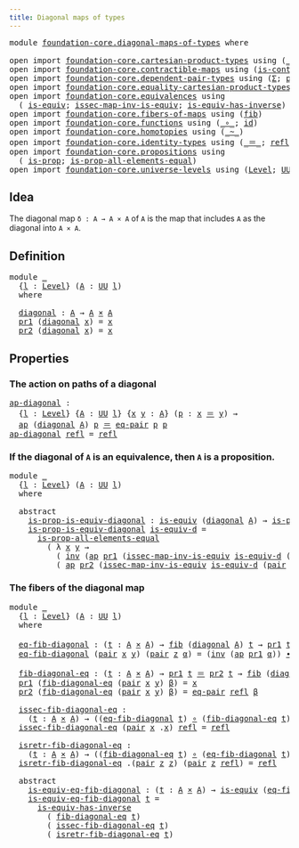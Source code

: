 ```yaml
---
title: Diagonal maps of types
---
```


<pre class="Agda"><a id="48" class="Keyword">module</a> <a id="55" href="foundation-core.diagonal-maps-of-types.html" class="Module">foundation-core.diagonal-maps-of-types</a> <a id="94" class="Keyword">where</a>

<a id="101" class="Keyword">open</a> <a id="106" class="Keyword">import</a> <a id="113" href="foundation-core.cartesian-product-types.html" class="Module">foundation-core.cartesian-product-types</a> <a id="153" class="Keyword">using</a> <a id="159" class="Symbol">(</a><a id="160" href="foundation-core.cartesian-product-types.html#590" class="Function Operator">_×_</a><a id="163" class="Symbol">)</a>
<a id="165" class="Keyword">open</a> <a id="170" class="Keyword">import</a> <a id="177" href="foundation-core.contractible-maps.html" class="Module">foundation-core.contractible-maps</a> <a id="211" class="Keyword">using</a> <a id="217" class="Symbol">(</a><a id="218" href="foundation-core.contractible-maps.html#1477" class="Function">is-contr-map</a><a id="230" class="Symbol">)</a>
<a id="232" class="Keyword">open</a> <a id="237" class="Keyword">import</a> <a id="244" href="foundation-core.dependent-pair-types.html" class="Module">foundation-core.dependent-pair-types</a> <a id="281" class="Keyword">using</a> <a id="287" class="Symbol">(</a><a id="288" href="foundation-core.dependent-pair-types.html#515" class="Record">Σ</a><a id="289" class="Symbol">;</a> <a id="291" href="foundation-core.dependent-pair-types.html#588" class="InductiveConstructor">pair</a><a id="295" class="Symbol">;</a> <a id="297" href="foundation-core.dependent-pair-types.html#605" class="Field">pr1</a><a id="300" class="Symbol">;</a> <a id="302" href="foundation-core.dependent-pair-types.html#617" class="Field">pr2</a><a id="305" class="Symbol">)</a>
<a id="307" class="Keyword">open</a> <a id="312" class="Keyword">import</a> <a id="319" href="foundation-core.equality-cartesian-product-types.html" class="Module">foundation-core.equality-cartesian-product-types</a> <a id="368" class="Keyword">using</a> <a id="374" class="Symbol">(</a><a id="375" href="foundation-core.equality-cartesian-product-types.html#1326" class="Function">eq-pair</a><a id="382" class="Symbol">)</a>
<a id="384" class="Keyword">open</a> <a id="389" class="Keyword">import</a> <a id="396" href="foundation-core.equivalences.html" class="Module">foundation-core.equivalences</a> <a id="425" class="Keyword">using</a>
  <a id="433" class="Symbol">(</a> <a id="435" href="foundation-core.equivalences.html#1556" class="Function">is-equiv</a><a id="443" class="Symbol">;</a> <a id="445" href="foundation-core.equivalences.html#4265" class="Function">issec-map-inv-is-equiv</a><a id="467" class="Symbol">;</a> <a id="469" href="foundation-core.equivalences.html#3013" class="Function">is-equiv-has-inverse</a><a id="489" class="Symbol">)</a>
<a id="491" class="Keyword">open</a> <a id="496" class="Keyword">import</a> <a id="503" href="foundation-core.fibers-of-maps.html" class="Module">foundation-core.fibers-of-maps</a> <a id="534" class="Keyword">using</a> <a id="540" class="Symbol">(</a><a id="541" href="foundation-core.fibers-of-maps.html#994" class="Function">fib</a><a id="544" class="Symbol">)</a>
<a id="546" class="Keyword">open</a> <a id="551" class="Keyword">import</a> <a id="558" href="foundation-core.functions.html" class="Module">foundation-core.functions</a> <a id="584" class="Keyword">using</a> <a id="590" class="Symbol">(</a><a id="591" href="foundation-core.functions.html#420" class="Function Operator">_∘_</a><a id="594" class="Symbol">;</a> <a id="596" href="foundation-core.functions.html#322" class="Function">id</a><a id="598" class="Symbol">)</a>
<a id="600" class="Keyword">open</a> <a id="605" class="Keyword">import</a> <a id="612" href="foundation-core.homotopies.html" class="Module">foundation-core.homotopies</a> <a id="639" class="Keyword">using</a> <a id="645" class="Symbol">(</a><a id="646" href="foundation-core.homotopies.html#1249" class="Function Operator">_~_</a><a id="649" class="Symbol">)</a>
<a id="651" class="Keyword">open</a> <a id="656" class="Keyword">import</a> <a id="663" href="foundation-core.identity-types.html" class="Module">foundation-core.identity-types</a> <a id="694" class="Keyword">using</a> <a id="700" class="Symbol">(</a><a id="701" href="foundation-core.identity-types.html#1865" class="Function Operator">_＝_</a><a id="704" class="Symbol">;</a> <a id="706" href="foundation-core.identity-types.html#1820" class="InductiveConstructor">refl</a><a id="710" class="Symbol">;</a> <a id="712" href="foundation-core.identity-types.html#2425" class="Function Operator">_∙_</a><a id="715" class="Symbol">;</a> <a id="717" href="foundation-core.identity-types.html#2729" class="Function">inv</a><a id="720" class="Symbol">;</a> <a id="722" href="foundation-core.identity-types.html#4003" class="Function">ap</a><a id="724" class="Symbol">)</a>
<a id="726" class="Keyword">open</a> <a id="731" class="Keyword">import</a> <a id="738" href="foundation-core.propositions.html" class="Module">foundation-core.propositions</a> <a id="767" class="Keyword">using</a>
  <a id="775" class="Symbol">(</a> <a id="777" href="foundation-core.propositions.html#1309" class="Function">is-prop</a><a id="784" class="Symbol">;</a> <a id="786" href="foundation-core.propositions.html#2405" class="Function">is-prop-all-elements-equal</a><a id="812" class="Symbol">)</a>
<a id="814" class="Keyword">open</a> <a id="819" class="Keyword">import</a> <a id="826" href="foundation-core.universe-levels.html" class="Module">foundation-core.universe-levels</a> <a id="858" class="Keyword">using</a> <a id="864" class="Symbol">(</a><a id="865" href="Agda.Primitive.html#597" class="Postulate">Level</a><a id="870" class="Symbol">;</a> <a id="872" href="foundation-core.universe-levels.html#235" class="Primitive">UU</a><a id="874" class="Symbol">)</a>
</pre>
## Idea

The diagonal map `δ : A → A × A` of `A` is the map that includes `A` as the diagonal into `A × A`.

## Definition

<pre class="Agda"><a id="1013" class="Keyword">module</a> <a id="1020" href="foundation-core.diagonal-maps-of-types.html#1020" class="Module">_</a>
  <a id="1024" class="Symbol">{</a><a id="1025" href="foundation-core.diagonal-maps-of-types.html#1025" class="Bound">l</a> <a id="1027" class="Symbol">:</a> <a id="1029" href="Agda.Primitive.html#597" class="Postulate">Level</a><a id="1034" class="Symbol">}</a> <a id="1036" class="Symbol">(</a><a id="1037" href="foundation-core.diagonal-maps-of-types.html#1037" class="Bound">A</a> <a id="1039" class="Symbol">:</a> <a id="1041" href="foundation-core.universe-levels.html#235" class="Primitive">UU</a> <a id="1044" href="foundation-core.diagonal-maps-of-types.html#1025" class="Bound">l</a><a id="1045" class="Symbol">)</a>
  <a id="1049" class="Keyword">where</a>

  <a id="1058" href="foundation-core.diagonal-maps-of-types.html#1058" class="Function">diagonal</a> <a id="1067" class="Symbol">:</a> <a id="1069" href="foundation-core.diagonal-maps-of-types.html#1037" class="Bound">A</a> <a id="1071" class="Symbol">→</a> <a id="1073" href="foundation-core.diagonal-maps-of-types.html#1037" class="Bound">A</a> <a id="1075" href="foundation-core.cartesian-product-types.html#590" class="Function Operator">×</a> <a id="1077" href="foundation-core.diagonal-maps-of-types.html#1037" class="Bound">A</a>
  <a id="1081" href="foundation-core.dependent-pair-types.html#605" class="Field">pr1</a> <a id="1085" class="Symbol">(</a><a id="1086" href="foundation-core.diagonal-maps-of-types.html#1058" class="Function">diagonal</a> <a id="1095" href="foundation-core.diagonal-maps-of-types.html#1095" class="Bound">x</a><a id="1096" class="Symbol">)</a> <a id="1098" class="Symbol">=</a> <a id="1100" href="foundation-core.diagonal-maps-of-types.html#1095" class="Bound">x</a>
  <a id="1104" href="foundation-core.dependent-pair-types.html#617" class="Field">pr2</a> <a id="1108" class="Symbol">(</a><a id="1109" href="foundation-core.diagonal-maps-of-types.html#1058" class="Function">diagonal</a> <a id="1118" href="foundation-core.diagonal-maps-of-types.html#1118" class="Bound">x</a><a id="1119" class="Symbol">)</a> <a id="1121" class="Symbol">=</a> <a id="1123" href="foundation-core.diagonal-maps-of-types.html#1118" class="Bound">x</a>
</pre>
## Properties

### The action on paths of a diagonal

<pre class="Agda"><a id="ap-diagonal"></a><a id="1192" href="foundation-core.diagonal-maps-of-types.html#1192" class="Function">ap-diagonal</a> <a id="1204" class="Symbol">:</a>
  <a id="1208" class="Symbol">{</a><a id="1209" href="foundation-core.diagonal-maps-of-types.html#1209" class="Bound">l</a> <a id="1211" class="Symbol">:</a> <a id="1213" href="Agda.Primitive.html#597" class="Postulate">Level</a><a id="1218" class="Symbol">}</a> <a id="1220" class="Symbol">{</a><a id="1221" href="foundation-core.diagonal-maps-of-types.html#1221" class="Bound">A</a> <a id="1223" class="Symbol">:</a> <a id="1225" href="foundation-core.universe-levels.html#235" class="Primitive">UU</a> <a id="1228" href="foundation-core.diagonal-maps-of-types.html#1209" class="Bound">l</a><a id="1229" class="Symbol">}</a> <a id="1231" class="Symbol">{</a><a id="1232" href="foundation-core.diagonal-maps-of-types.html#1232" class="Bound">x</a> <a id="1234" href="foundation-core.diagonal-maps-of-types.html#1234" class="Bound">y</a> <a id="1236" class="Symbol">:</a> <a id="1238" href="foundation-core.diagonal-maps-of-types.html#1221" class="Bound">A</a><a id="1239" class="Symbol">}</a> <a id="1241" class="Symbol">(</a><a id="1242" href="foundation-core.diagonal-maps-of-types.html#1242" class="Bound">p</a> <a id="1244" class="Symbol">:</a> <a id="1246" href="foundation-core.diagonal-maps-of-types.html#1232" class="Bound">x</a> <a id="1248" href="foundation-core.identity-types.html#1865" class="Function Operator">＝</a> <a id="1250" href="foundation-core.diagonal-maps-of-types.html#1234" class="Bound">y</a><a id="1251" class="Symbol">)</a> <a id="1253" class="Symbol">→</a>
  <a id="1257" href="foundation-core.identity-types.html#4003" class="Function">ap</a> <a id="1260" class="Symbol">(</a><a id="1261" href="foundation-core.diagonal-maps-of-types.html#1058" class="Function">diagonal</a> <a id="1270" href="foundation-core.diagonal-maps-of-types.html#1221" class="Bound">A</a><a id="1271" class="Symbol">)</a> <a id="1273" href="foundation-core.diagonal-maps-of-types.html#1242" class="Bound">p</a> <a id="1275" href="foundation-core.identity-types.html#1865" class="Function Operator">＝</a> <a id="1277" href="foundation-core.equality-cartesian-product-types.html#1326" class="Function">eq-pair</a> <a id="1285" href="foundation-core.diagonal-maps-of-types.html#1242" class="Bound">p</a> <a id="1287" href="foundation-core.diagonal-maps-of-types.html#1242" class="Bound">p</a>
<a id="1289" href="foundation-core.diagonal-maps-of-types.html#1192" class="Function">ap-diagonal</a> <a id="1301" href="foundation-core.identity-types.html#1820" class="InductiveConstructor">refl</a> <a id="1306" class="Symbol">=</a> <a id="1308" href="foundation-core.identity-types.html#1820" class="InductiveConstructor">refl</a>
</pre>
### If the diagonal of `A` is an equivalence, then `A` is a proposition.

<pre class="Agda"><a id="1400" class="Keyword">module</a> <a id="1407" href="foundation-core.diagonal-maps-of-types.html#1407" class="Module">_</a>
  <a id="1411" class="Symbol">{</a><a id="1412" href="foundation-core.diagonal-maps-of-types.html#1412" class="Bound">l</a> <a id="1414" class="Symbol">:</a> <a id="1416" href="Agda.Primitive.html#597" class="Postulate">Level</a><a id="1421" class="Symbol">}</a> <a id="1423" class="Symbol">(</a><a id="1424" href="foundation-core.diagonal-maps-of-types.html#1424" class="Bound">A</a> <a id="1426" class="Symbol">:</a> <a id="1428" href="foundation-core.universe-levels.html#235" class="Primitive">UU</a> <a id="1431" href="foundation-core.diagonal-maps-of-types.html#1412" class="Bound">l</a><a id="1432" class="Symbol">)</a>
  <a id="1436" class="Keyword">where</a>

  <a id="1445" class="Keyword">abstract</a>
    <a id="1458" href="foundation-core.diagonal-maps-of-types.html#1458" class="Function">is-prop-is-equiv-diagonal</a> <a id="1484" class="Symbol">:</a> <a id="1486" href="foundation-core.equivalences.html#1556" class="Function">is-equiv</a> <a id="1495" class="Symbol">(</a><a id="1496" href="foundation-core.diagonal-maps-of-types.html#1058" class="Function">diagonal</a> <a id="1505" href="foundation-core.diagonal-maps-of-types.html#1424" class="Bound">A</a><a id="1506" class="Symbol">)</a> <a id="1508" class="Symbol">→</a> <a id="1510" href="foundation-core.propositions.html#1309" class="Function">is-prop</a> <a id="1518" href="foundation-core.diagonal-maps-of-types.html#1424" class="Bound">A</a>
    <a id="1524" href="foundation-core.diagonal-maps-of-types.html#1458" class="Function">is-prop-is-equiv-diagonal</a> <a id="1550" href="foundation-core.diagonal-maps-of-types.html#1550" class="Bound">is-equiv-d</a> <a id="1561" class="Symbol">=</a>
      <a id="1569" href="foundation-core.propositions.html#2405" class="Function">is-prop-all-elements-equal</a>
        <a id="1604" class="Symbol">(</a> <a id="1606" class="Symbol">λ</a> <a id="1608" href="foundation-core.diagonal-maps-of-types.html#1608" class="Bound">x</a> <a id="1610" href="foundation-core.diagonal-maps-of-types.html#1610" class="Bound">y</a> <a id="1612" class="Symbol">→</a>
          <a id="1624" class="Symbol">(</a> <a id="1626" href="foundation-core.identity-types.html#2729" class="Function">inv</a> <a id="1630" class="Symbol">(</a><a id="1631" href="foundation-core.identity-types.html#4003" class="Function">ap</a> <a id="1634" href="foundation-core.dependent-pair-types.html#605" class="Field">pr1</a> <a id="1638" class="Symbol">(</a><a id="1639" href="foundation-core.equivalences.html#4265" class="Function">issec-map-inv-is-equiv</a> <a id="1662" href="foundation-core.diagonal-maps-of-types.html#1550" class="Bound">is-equiv-d</a> <a id="1673" class="Symbol">(</a><a id="1674" href="foundation-core.dependent-pair-types.html#588" class="InductiveConstructor">pair</a> <a id="1679" href="foundation-core.diagonal-maps-of-types.html#1608" class="Bound">x</a> <a id="1681" href="foundation-core.diagonal-maps-of-types.html#1610" class="Bound">y</a><a id="1682" class="Symbol">))))</a> <a id="1687" href="foundation-core.identity-types.html#2425" class="Function Operator">∙</a>
          <a id="1699" class="Symbol">(</a> <a id="1701" href="foundation-core.identity-types.html#4003" class="Function">ap</a> <a id="1704" href="foundation-core.dependent-pair-types.html#617" class="Field">pr2</a> <a id="1708" class="Symbol">(</a><a id="1709" href="foundation-core.equivalences.html#4265" class="Function">issec-map-inv-is-equiv</a> <a id="1732" href="foundation-core.diagonal-maps-of-types.html#1550" class="Bound">is-equiv-d</a> <a id="1743" class="Symbol">(</a><a id="1744" href="foundation-core.dependent-pair-types.html#588" class="InductiveConstructor">pair</a> <a id="1749" href="foundation-core.diagonal-maps-of-types.html#1608" class="Bound">x</a> <a id="1751" href="foundation-core.diagonal-maps-of-types.html#1610" class="Bound">y</a><a id="1752" class="Symbol">))))</a>
</pre>
### The fibers of the diagonal map

<pre class="Agda"><a id="1806" class="Keyword">module</a> <a id="1813" href="foundation-core.diagonal-maps-of-types.html#1813" class="Module">_</a>
  <a id="1817" class="Symbol">{</a><a id="1818" href="foundation-core.diagonal-maps-of-types.html#1818" class="Bound">l</a> <a id="1820" class="Symbol">:</a> <a id="1822" href="Agda.Primitive.html#597" class="Postulate">Level</a><a id="1827" class="Symbol">}</a> <a id="1829" class="Symbol">(</a><a id="1830" href="foundation-core.diagonal-maps-of-types.html#1830" class="Bound">A</a> <a id="1832" class="Symbol">:</a> <a id="1834" href="foundation-core.universe-levels.html#235" class="Primitive">UU</a> <a id="1837" href="foundation-core.diagonal-maps-of-types.html#1818" class="Bound">l</a><a id="1838" class="Symbol">)</a>
  <a id="1842" class="Keyword">where</a>

  <a id="1851" href="foundation-core.diagonal-maps-of-types.html#1851" class="Function">eq-fib-diagonal</a> <a id="1867" class="Symbol">:</a> <a id="1869" class="Symbol">(</a><a id="1870" href="foundation-core.diagonal-maps-of-types.html#1870" class="Bound">t</a> <a id="1872" class="Symbol">:</a> <a id="1874" href="foundation-core.diagonal-maps-of-types.html#1830" class="Bound">A</a> <a id="1876" href="foundation-core.cartesian-product-types.html#590" class="Function Operator">×</a> <a id="1878" href="foundation-core.diagonal-maps-of-types.html#1830" class="Bound">A</a><a id="1879" class="Symbol">)</a> <a id="1881" class="Symbol">→</a> <a id="1883" href="foundation-core.fibers-of-maps.html#994" class="Function">fib</a> <a id="1887" class="Symbol">(</a><a id="1888" href="foundation-core.diagonal-maps-of-types.html#1058" class="Function">diagonal</a> <a id="1897" href="foundation-core.diagonal-maps-of-types.html#1830" class="Bound">A</a><a id="1898" class="Symbol">)</a> <a id="1900" href="foundation-core.diagonal-maps-of-types.html#1870" class="Bound">t</a> <a id="1902" class="Symbol">→</a> <a id="1904" href="foundation-core.dependent-pair-types.html#605" class="Field">pr1</a> <a id="1908" href="foundation-core.diagonal-maps-of-types.html#1870" class="Bound">t</a> <a id="1910" href="foundation-core.identity-types.html#1865" class="Function Operator">＝</a> <a id="1912" href="foundation-core.dependent-pair-types.html#617" class="Field">pr2</a> <a id="1916" href="foundation-core.diagonal-maps-of-types.html#1870" class="Bound">t</a>
  <a id="1920" href="foundation-core.diagonal-maps-of-types.html#1851" class="Function">eq-fib-diagonal</a> <a id="1936" class="Symbol">(</a><a id="1937" href="foundation-core.dependent-pair-types.html#588" class="InductiveConstructor">pair</a> <a id="1942" href="foundation-core.diagonal-maps-of-types.html#1942" class="Bound">x</a> <a id="1944" href="foundation-core.diagonal-maps-of-types.html#1944" class="Bound">y</a><a id="1945" class="Symbol">)</a> <a id="1947" class="Symbol">(</a><a id="1948" href="foundation-core.dependent-pair-types.html#588" class="InductiveConstructor">pair</a> <a id="1953" href="foundation-core.diagonal-maps-of-types.html#1953" class="Bound">z</a> <a id="1955" href="foundation-core.diagonal-maps-of-types.html#1955" class="Bound">α</a><a id="1956" class="Symbol">)</a> <a id="1958" class="Symbol">=</a> <a id="1960" class="Symbol">(</a><a id="1961" href="foundation-core.identity-types.html#2729" class="Function">inv</a> <a id="1965" class="Symbol">(</a><a id="1966" href="foundation-core.identity-types.html#4003" class="Function">ap</a> <a id="1969" href="foundation-core.dependent-pair-types.html#605" class="Field">pr1</a> <a id="1973" href="foundation-core.diagonal-maps-of-types.html#1955" class="Bound">α</a><a id="1974" class="Symbol">))</a> <a id="1977" href="foundation-core.identity-types.html#2425" class="Function Operator">∙</a> <a id="1979" class="Symbol">(</a><a id="1980" href="foundation-core.identity-types.html#4003" class="Function">ap</a> <a id="1983" href="foundation-core.dependent-pair-types.html#617" class="Field">pr2</a> <a id="1987" href="foundation-core.diagonal-maps-of-types.html#1955" class="Bound">α</a><a id="1988" class="Symbol">)</a>
  
  <a id="1995" href="foundation-core.diagonal-maps-of-types.html#1995" class="Function">fib-diagonal-eq</a> <a id="2011" class="Symbol">:</a> <a id="2013" class="Symbol">(</a><a id="2014" href="foundation-core.diagonal-maps-of-types.html#2014" class="Bound">t</a> <a id="2016" class="Symbol">:</a> <a id="2018" href="foundation-core.diagonal-maps-of-types.html#1830" class="Bound">A</a> <a id="2020" href="foundation-core.cartesian-product-types.html#590" class="Function Operator">×</a> <a id="2022" href="foundation-core.diagonal-maps-of-types.html#1830" class="Bound">A</a><a id="2023" class="Symbol">)</a> <a id="2025" class="Symbol">→</a> <a id="2027" href="foundation-core.dependent-pair-types.html#605" class="Field">pr1</a> <a id="2031" href="foundation-core.diagonal-maps-of-types.html#2014" class="Bound">t</a> <a id="2033" href="foundation-core.identity-types.html#1865" class="Function Operator">＝</a> <a id="2035" href="foundation-core.dependent-pair-types.html#617" class="Field">pr2</a> <a id="2039" href="foundation-core.diagonal-maps-of-types.html#2014" class="Bound">t</a> <a id="2041" class="Symbol">→</a> <a id="2043" href="foundation-core.fibers-of-maps.html#994" class="Function">fib</a> <a id="2047" class="Symbol">(</a><a id="2048" href="foundation-core.diagonal-maps-of-types.html#1058" class="Function">diagonal</a> <a id="2057" href="foundation-core.diagonal-maps-of-types.html#1830" class="Bound">A</a><a id="2058" class="Symbol">)</a> <a id="2060" href="foundation-core.diagonal-maps-of-types.html#2014" class="Bound">t</a>
  <a id="2064" href="foundation-core.dependent-pair-types.html#605" class="Field">pr1</a> <a id="2068" class="Symbol">(</a><a id="2069" href="foundation-core.diagonal-maps-of-types.html#1995" class="Function">fib-diagonal-eq</a> <a id="2085" class="Symbol">(</a><a id="2086" href="foundation-core.dependent-pair-types.html#588" class="InductiveConstructor">pair</a> <a id="2091" href="foundation-core.diagonal-maps-of-types.html#2091" class="Bound">x</a> <a id="2093" href="foundation-core.diagonal-maps-of-types.html#2093" class="Bound">y</a><a id="2094" class="Symbol">)</a> <a id="2096" href="foundation-core.diagonal-maps-of-types.html#2096" class="Bound">β</a><a id="2097" class="Symbol">)</a> <a id="2099" class="Symbol">=</a> <a id="2101" href="foundation-core.diagonal-maps-of-types.html#2091" class="Bound">x</a>
  <a id="2105" href="foundation-core.dependent-pair-types.html#617" class="Field">pr2</a> <a id="2109" class="Symbol">(</a><a id="2110" href="foundation-core.diagonal-maps-of-types.html#1995" class="Function">fib-diagonal-eq</a> <a id="2126" class="Symbol">(</a><a id="2127" href="foundation-core.dependent-pair-types.html#588" class="InductiveConstructor">pair</a> <a id="2132" href="foundation-core.diagonal-maps-of-types.html#2132" class="Bound">x</a> <a id="2134" href="foundation-core.diagonal-maps-of-types.html#2134" class="Bound">y</a><a id="2135" class="Symbol">)</a> <a id="2137" href="foundation-core.diagonal-maps-of-types.html#2137" class="Bound">β</a><a id="2138" class="Symbol">)</a> <a id="2140" class="Symbol">=</a> <a id="2142" href="foundation-core.equality-cartesian-product-types.html#1326" class="Function">eq-pair</a> <a id="2150" href="foundation-core.identity-types.html#1820" class="InductiveConstructor">refl</a> <a id="2155" href="foundation-core.diagonal-maps-of-types.html#2137" class="Bound">β</a>
  
  <a id="2162" href="foundation-core.diagonal-maps-of-types.html#2162" class="Function">issec-fib-diagonal-eq</a> <a id="2184" class="Symbol">:</a>
    <a id="2190" class="Symbol">(</a><a id="2191" href="foundation-core.diagonal-maps-of-types.html#2191" class="Bound">t</a> <a id="2193" class="Symbol">:</a> <a id="2195" href="foundation-core.diagonal-maps-of-types.html#1830" class="Bound">A</a> <a id="2197" href="foundation-core.cartesian-product-types.html#590" class="Function Operator">×</a> <a id="2199" href="foundation-core.diagonal-maps-of-types.html#1830" class="Bound">A</a><a id="2200" class="Symbol">)</a> <a id="2202" class="Symbol">→</a> <a id="2204" class="Symbol">((</a><a id="2206" href="foundation-core.diagonal-maps-of-types.html#1851" class="Function">eq-fib-diagonal</a> <a id="2222" href="foundation-core.diagonal-maps-of-types.html#2191" class="Bound">t</a><a id="2223" class="Symbol">)</a> <a id="2225" href="foundation-core.functions.html#420" class="Function Operator">∘</a> <a id="2227" class="Symbol">(</a><a id="2228" href="foundation-core.diagonal-maps-of-types.html#1995" class="Function">fib-diagonal-eq</a> <a id="2244" href="foundation-core.diagonal-maps-of-types.html#2191" class="Bound">t</a><a id="2245" class="Symbol">))</a> <a id="2248" href="foundation-core.homotopies.html#1249" class="Function Operator">~</a> <a id="2250" href="foundation-core.functions.html#322" class="Function">id</a>
  <a id="2255" href="foundation-core.diagonal-maps-of-types.html#2162" class="Function">issec-fib-diagonal-eq</a> <a id="2277" class="Symbol">(</a><a id="2278" href="foundation-core.dependent-pair-types.html#588" class="InductiveConstructor">pair</a> <a id="2283" href="foundation-core.diagonal-maps-of-types.html#2283" class="Bound">x</a> <a id="2285" class="DottedPattern Symbol">.</a><a id="2286" href="foundation-core.diagonal-maps-of-types.html#2283" class="DottedPattern Bound">x</a><a id="2287" class="Symbol">)</a> <a id="2289" href="foundation-core.identity-types.html#1820" class="InductiveConstructor">refl</a> <a id="2294" class="Symbol">=</a> <a id="2296" href="foundation-core.identity-types.html#1820" class="InductiveConstructor">refl</a>
  
  <a id="2306" href="foundation-core.diagonal-maps-of-types.html#2306" class="Function">isretr-fib-diagonal-eq</a> <a id="2329" class="Symbol">:</a>
    <a id="2335" class="Symbol">(</a><a id="2336" href="foundation-core.diagonal-maps-of-types.html#2336" class="Bound">t</a> <a id="2338" class="Symbol">:</a> <a id="2340" href="foundation-core.diagonal-maps-of-types.html#1830" class="Bound">A</a> <a id="2342" href="foundation-core.cartesian-product-types.html#590" class="Function Operator">×</a> <a id="2344" href="foundation-core.diagonal-maps-of-types.html#1830" class="Bound">A</a><a id="2345" class="Symbol">)</a> <a id="2347" class="Symbol">→</a> <a id="2349" class="Symbol">((</a><a id="2351" href="foundation-core.diagonal-maps-of-types.html#1995" class="Function">fib-diagonal-eq</a> <a id="2367" href="foundation-core.diagonal-maps-of-types.html#2336" class="Bound">t</a><a id="2368" class="Symbol">)</a> <a id="2370" href="foundation-core.functions.html#420" class="Function Operator">∘</a> <a id="2372" class="Symbol">(</a><a id="2373" href="foundation-core.diagonal-maps-of-types.html#1851" class="Function">eq-fib-diagonal</a> <a id="2389" href="foundation-core.diagonal-maps-of-types.html#2336" class="Bound">t</a><a id="2390" class="Symbol">))</a> <a id="2393" href="foundation-core.homotopies.html#1249" class="Function Operator">~</a> <a id="2395" href="foundation-core.functions.html#322" class="Function">id</a>
  <a id="2400" href="foundation-core.diagonal-maps-of-types.html#2306" class="Function">isretr-fib-diagonal-eq</a> <a id="2423" class="DottedPattern Symbol">.(</a><a id="2425" href="foundation-core.dependent-pair-types.html#588" class="DottedPattern InductiveConstructor">pair</a> <a id="2430" href="foundation-core.diagonal-maps-of-types.html#2441" class="DottedPattern Bound">z</a> <a id="2432" href="foundation-core.diagonal-maps-of-types.html#2441" class="DottedPattern Bound">z</a><a id="2433" class="DottedPattern Symbol">)</a> <a id="2435" class="Symbol">(</a><a id="2436" href="foundation-core.dependent-pair-types.html#588" class="InductiveConstructor">pair</a> <a id="2441" href="foundation-core.diagonal-maps-of-types.html#2441" class="Bound">z</a> <a id="2443" href="foundation-core.identity-types.html#1820" class="InductiveConstructor">refl</a><a id="2447" class="Symbol">)</a> <a id="2449" class="Symbol">=</a> <a id="2451" href="foundation-core.identity-types.html#1820" class="InductiveConstructor">refl</a>
  
  <a id="2461" class="Keyword">abstract</a>
    <a id="2474" href="foundation-core.diagonal-maps-of-types.html#2474" class="Function">is-equiv-eq-fib-diagonal</a> <a id="2499" class="Symbol">:</a> <a id="2501" class="Symbol">(</a><a id="2502" href="foundation-core.diagonal-maps-of-types.html#2502" class="Bound">t</a> <a id="2504" class="Symbol">:</a> <a id="2506" href="foundation-core.diagonal-maps-of-types.html#1830" class="Bound">A</a> <a id="2508" href="foundation-core.cartesian-product-types.html#590" class="Function Operator">×</a> <a id="2510" href="foundation-core.diagonal-maps-of-types.html#1830" class="Bound">A</a><a id="2511" class="Symbol">)</a> <a id="2513" class="Symbol">→</a> <a id="2515" href="foundation-core.equivalences.html#1556" class="Function">is-equiv</a> <a id="2524" class="Symbol">(</a><a id="2525" href="foundation-core.diagonal-maps-of-types.html#1851" class="Function">eq-fib-diagonal</a> <a id="2541" href="foundation-core.diagonal-maps-of-types.html#2502" class="Bound">t</a><a id="2542" class="Symbol">)</a>
    <a id="2548" href="foundation-core.diagonal-maps-of-types.html#2474" class="Function">is-equiv-eq-fib-diagonal</a> <a id="2573" href="foundation-core.diagonal-maps-of-types.html#2573" class="Bound">t</a> <a id="2575" class="Symbol">=</a>
      <a id="2583" href="foundation-core.equivalences.html#3013" class="Function">is-equiv-has-inverse</a>
        <a id="2612" class="Symbol">(</a> <a id="2614" href="foundation-core.diagonal-maps-of-types.html#1995" class="Function">fib-diagonal-eq</a> <a id="2630" href="foundation-core.diagonal-maps-of-types.html#2573" class="Bound">t</a><a id="2631" class="Symbol">)</a>
        <a id="2641" class="Symbol">(</a> <a id="2643" href="foundation-core.diagonal-maps-of-types.html#2162" class="Function">issec-fib-diagonal-eq</a> <a id="2665" href="foundation-core.diagonal-maps-of-types.html#2573" class="Bound">t</a><a id="2666" class="Symbol">)</a>
        <a id="2676" class="Symbol">(</a> <a id="2678" href="foundation-core.diagonal-maps-of-types.html#2306" class="Function">isretr-fib-diagonal-eq</a> <a id="2701" href="foundation-core.diagonal-maps-of-types.html#2573" class="Bound">t</a><a id="2702" class="Symbol">)</a>
</pre>
